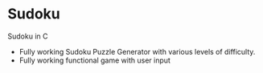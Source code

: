 # Sudoku
Sudoku in C
 - Fully working Sudoku Puzzle Generator with various levels of difficulty. 
 - Fully working functional game with user input
